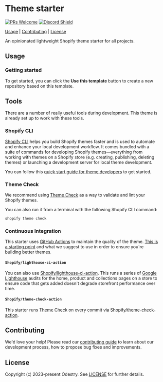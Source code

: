 # Theme starter

[![PRs Welcome](https://img.shields.io/badge/PRs-welcome-brightgreen.svg?style=flat&colorA=338fbb&colorB=1c1c1c&logoColor=ffffff)](https://github.com/odestry/contribute)
[![Discord Shield](https://img.shields.io/discord/983602196493004820?style=flat&colorA=338fbb&colorB=1c1c1c&label=discord&logo=discord&logoColor=ffffff)](https://discord.gg/blanklob-community-983602196493004820)

[Usage](#usage) |
[Contributing](#contributing) |
[License](#license)

An opinionated lightweight Shopify theme starter for all projects.

## Usage

### Getting started

To get started, you can click the **Use this template** button to create a new repository based on this template.

## Tools

There are a number of really useful tools during development. This theme is already set up to work with these tools.

### Shopify CLI

[Shopify CLI](https://github.com/Shopify/shopify-cli) helps you build Shopify themes faster and is used to automate and enhance your local development workflow. It comes bundled with a suite of commands for developing Shopify themes—everything from working with themes on a Shopify store (e.g. creating, publishing, deleting themes) or launching a development server for local theme development.

You can follow this [quick start guide for theme developers](https://github.com/Shopify/shopify-cli#quick-start-guide-for-theme-developers) to get started.

### Theme Check

We recommend using [Theme Check](https://github.com/shopify/theme-check) as a way to validate and lint your Shopify themes.

You can also run it from a terminal with the following Shopify CLI command:

```bash
shopify theme check
```

### Continuous Integration

This starter uses [GitHub Actions](https://github.com/features/actions) to maintain the quality of the theme. [This is a starting point](https://github.com/odestry/theme-starter/blob/main/.github/workflows/ci.yml) and what we suggest to use in order to ensure you're building better themes.

#### `Shopify/lighthouse-ci-action`

You can also use [Shopify/lighthouse-ci-action](https://github.com/Shopify/lighthouse-ci-action). This runs a series of [Google Lighthouse](https://developers.google.com/web/tools/lighthouse) audits for the home, product and collections pages on a store to ensure code that gets added doesn't degrade storefront performance over time.

#### `Shopify/theme-check-action`

This starter runs [Theme Check](https://github.com/Shopify/theme-check-action) on every commit via [Shopify/theme-check-action](https://github.com/Shopify/theme-check-action).

## Contributing

We'd love your help! Please read our [contributing guide](https://github.com/odestry/contribute) to learn about our development process, how to propose bug fixes and improvements.

## License

Copyright (c) 2023-present Odestry. See [LICENSE](/LICENSE.md) for further details.
